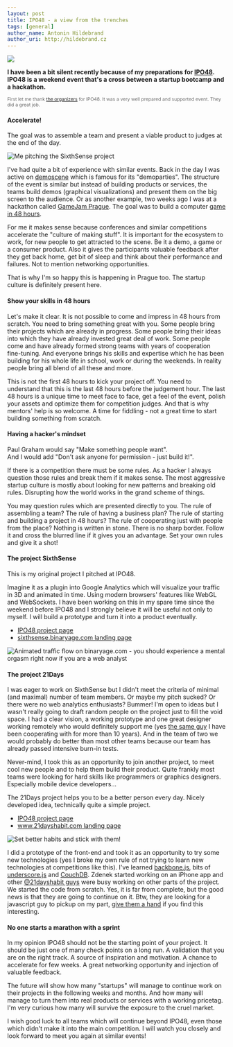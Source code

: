 ```yaml
---
layout: post
title: IPO48 - a view from the trenches
tags: [general]
author_name: Antonin Hildebrand
author_uri: http://hildebrand.cz
---
```


<img src="{{site.url}}/base/img/icons/binaryage-badge-64.png" class="intro-icon"/>

**I have been a bit silent recently because of my preparations for [IPO48](http://ipo48.org). IPO48 is a weekend event that's a cross between a startup bootcamp and a hackathon.**

<div class="clear" style="font-size: 8pt; color: #666">
First let me thank <a href="http://ipo48.org/Team">the organizers</a> for IPO48. It was a very well prepared and supported event. They did a great job.
</div>


#### Accelerate!

The goal was to assemble a team and present a viable product to judges at the end of the day.

<img class="clear blog-image-full" src="{{site.url}}/images/presenting-sixthsense.jpg" title="Me pitching the SixthSense project">

I've had quite a bit of experience with similar events. Back in the day I was active on [demoscene](http://en.wikipedia.org/wiki/Demoscene) which is famous for its "demoparties". The structure of the event is similar but instead of building products or services, the teams build demos (graphical visualizations) and present them on the big screen to the audience. Or as another example, two weeks ago I was at a hackathon called [GameJam Prague](http://www.gamejamprague.org). The goal was to build a computer [game in 48 hours](http://www.gamejamprague.org/hry).

For me it makes sense because conferences and similar competitions accelerate the "culture of making stuff". It is important for the ecosystem to work, for new people to get attracted to the scene. Be it a demo, a game or a consumer product. Also it gives the participants valuable feedback after they get back home, get bit of sleep and think about their performance and failures. Not to mention networking opportunities.

That is why I'm so happy this is happening in Prague too. The startup culture is definitely present here.


#### Show your skills in 48 hours

Let's make it clear. It is not possible to come and impress in 48 hours from scratch. You need to bring something great with you. Some people bring their projects which are already in progress. Some people bring their ideas into which they have already invested great deal of work. Some people come and have already formed strong teams with years of cooperation fine-tuning. And everyone brings his skills and expertise which he has been building for his whole life in school, work or during the weekends. In reality people bring all blend of all these and more.

This is not the first 48 hours to kick your project off. You need to understand that this is the last 48 hours before the judgement hour. The last 48 hours is a unique time to meet face to face, get a feel of the event, polish your assets and optimize them for competition judges. And that is why mentors' help is so welcome. A time for fiddling - not a great time to start building something from scratch.


#### Having a hacker's mindset

Paul Graham would say "Make something people want".<br>And I would add "Don't ask anyone for permission - just build it!".

If there is a competition there must be some rules. As a hacker I always question those rules and break them if it makes sense. The most aggressive startup culture is mostly about looking for new patterns and breaking old rules. Disrupting how the world works in the grand scheme of things.

You may question rules which are presented directly to you. The rule of assembling a team? The rule of having a business plan? The rule of starting and building a project in 48 hours? The rule of cooperating just with people from the place? Nothing is written in stone. There is no sharp border. Follow it and cross the blurred line if it gives you an advantage. Set your own rules and give it a shot!


#### The project SixthSense

This is my original project I pitched at IPO48.  

Imagine it as a plugin into Google Analytics which will visualize your traffic in 3D and animated in time. Using modern browsers' features like WebGL and WebSockets. I have been working on this in my spare time since the weekend before IPO48 and I strongly believe it will be useful not only to myself. I will build a prototype and turn it into a product eventually.

  * [IPO48 project page](http://ipo48.org/project.php?id=549)
  * [sixthsense.binaryage.com landing page](http://sixthsense.binaryage.com)

<img class="clear blog-image-full" src="{{site.url}}/images/sixthsense-early-prototype.png" title="Animated traffic flow on binaryage.com - you should experience a mental orgasm right now if you are a web analyst">


#### The project 21Days

I was eager to work on SixthSense but I didn't meet the criteria of minimal (and maximal) number of team members. Or maybe my pitch sucked? Or there were no web analytics enthusiasts? Bummer! I'm open to ideas but I wasn't really going to draft random people on the project just to fill the void space. I had a clear vision, a working prototype and one great designer working remotely who would definitely support me (yes [the same guy](http://raist.cz) I have been cooperating with for more than 10 years). And in the team of two we would probably do better than most other teams because our team has already passed intensive burn-in tests.

Never-mind, I took this as an opportunity to join another project, to meet cool new people and to help them build their product. Quite frankly most teams were looking for hard skills like programmers or graphics designers. Especially mobile device developers...

The 21Days project helps you to be a better person every day. Nicely developed idea, technically quite a simple project.

* [IPO48 project page](http://ipo48.org/project.php?id=563)
* [www.21dayshabit.com landing page](http://www.21dayshabit.com)

<img class="clear blog-image-full" src="{{site.url}}/images/21days-landing-page.png" title="Set better habits and stick with them!">

I did a prototype of the front-end and took it as an opportunity to try some new technologies (yes I broke my own rule of not trying to learn new technologies at competitions like this). I've learned [backbone.js](http://documentcloud.github.com/backbone), bits of [underscore.js](http://documentcloud.github.com/underscore) and [CouchDB](http://couchdb.apache.org). Zdenek started working on an iPhone app and other [@21dayshabit guys](http://twitter.com/#!/21dayshabit) were busy working on other parts of the project. We started the code from scratch. Yes, it is far from complete, but the good news is that they are going to continue on it. Btw, they are looking for a javascript guy to pickup on my part, [give them a hand](mailto:tomas@21dayshabit.com) if you find this interesting.


#### No one starts a marathon with a sprint

In my opinion IPO48 should not be the starting point of your project. It should be just one of many check points on a long run. A validation that you are on the right track. A source of inspiration and motivation. A chance to accelerate for few weeks. A great networking opportunity and injection of valuable feedback.

The future will show how many "startups" will manage to continue work on their projects in the following weeks and months. And how many will manage to turn them into real products or services with a working pricetag. I'm very curious how many will survive the exposure to the cruel market.

I wish good luck to all teams which will continue beyond IPO48, even those which didn't make it into the main competition. I will watch you closely and look forward to meet you again at similar events!